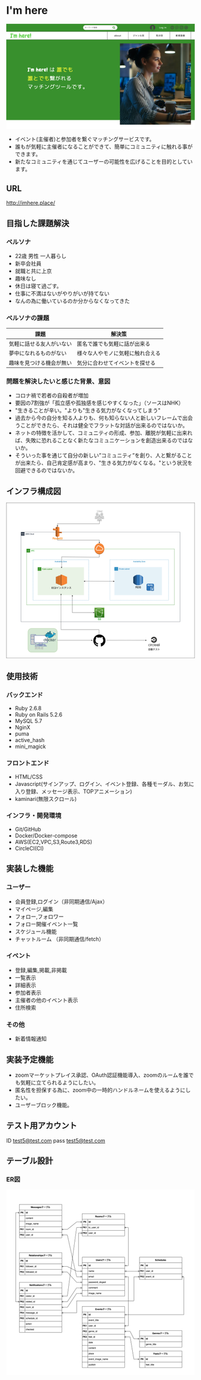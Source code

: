 # I'm here
![alt](/app/assets/images/imhere.png)

 - イベント(主催者)と参加者を繋ぐマッチングサービスです。
 - 誰もが気軽に主催者になることができて、簡単にコミュニティに触れる事ができます。
 - 新たなコミュニティを通じてユーザーの可能性を広げることを目的としています。

## URL
http://imhere.place/

## 目指した課題解決

### ペルソナ
 - 22歳 男性 一人暮らし
 - 新卒会社員
 - 就職と共に上京
 - 趣味なし
 - 休日は寝て過ごす。
 - 仕事に不満はないがやりがいが持てない
 - なんの為に働いているのか分からなくなってきた

### ペルソナの課題
|課題|解決策|
----|----
|気軽に話せる友人がいない|匿名で誰でも気軽に話が出来る|
|夢中になれるものがない|様々な人やモノに気軽に触れ合える|
|趣味を見つける機会が無い|気分に合わせてイベントを探せる|

### 問題を解決したいと感じた背景、意図
 - コロナ禍で若者の自殺者が増加
 - 要因の7割強が「孤立感や孤独感を感じやすくなった」（ソースはNHK）
 - "生きることが辛い。"よりも"生きる気力がなくなってしまう"
 - 過去から今の自分を知る人よりも、何も知らない人と新しいフレームで出会うことができたら、それは健全でフラットな対話が出来るのではないか。
 - ネットの特徴を活かして、コミュニティの形成、参加、離脱が気軽に出来れば、失敗に恐れることなく新たなコミュニケーションを創造出来るのではないか。
 - そういった事を通じて自分の新しい”コミュニティ”を創り、人と繋がることが出来たら、自己肯定感が高まり、"生きる気力がなくなる。"という状況を回避できるのではないか。

## インフラ構成図
![alt](/app/assets/images/infra.png)

## 使用技術

### バックエンド
 - Ruby 2.6.8
 - Ruby on Rails 5.2.6
 - MySQL 5.7
 - NginX
 - puma
 - active_hash
 - mini_magick

### フロントエンド
 - HTML/CSS
 - Javascript(サインアップ、ログイン、イベント登録、各種モーダル、お気に入り登録、メッセージ表示、TOPアニメーション)
 - kaminari(無限スクロール)

### インフラ・開発環境
 - Git/GitHub
 - Docker/Docker-compose
 - AWS(EC2,VPC,S3,Route3,RDS)
 - CircleCI(CI)

## 実装した機能
### ユーザー
 - 会員登録,ログイン（非同期通信/Ajax）
 - マイページ,編集
 - フォロー,フォロワー
 - フォロー開催イベント一覧
 - スケジュール機能
 - チャットルーム （非同期通信/fetch）

### イベント
 - 登録,編集,掲載,非掲載
 - 一覧表示
 - 詳細表示
 - 参加者表示
 - 主催者の他のイベント表示
 - 住所検索

### その他
 - 新着情報通知

## 実装予定機能
 - zoomマーケットプレイス承認、OAuth認証機能導入、zoomのルームを誰でも気軽に立てられるようにしたい。
 - 匿名性を担保する為に、zoom中の一時的ハンドルネームを使えるようにしたい。
 - ユーザーブロック機能。

## テスト用アカウント
ID    test5@test.com
pass  test5@test.com

## テーブル設計
### ER図
![alt](/app/assets/images/tableER.png)

